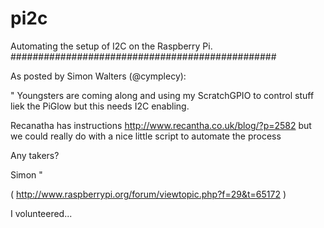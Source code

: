 pi2c
====

Automating the setup of I2C on the Raspberry Pi.
################################################

As posted by Simon Walters (@cymplecy):

"  Youngsters are coming along and using my ScratchGPIO to control stuff liek the PiGlow but this needs I2C enabling.

Recanatha has instructions http://www.recantha.co.uk/blog/?p=2582
but we could really do with a nice little script to automate the process

Any takers?

Simon  "

( http://www.raspberrypi.org/forum/viewtopic.php?f=29&t=65172 )


I volunteered...
